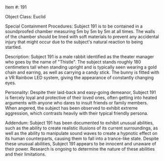 Item #: 191

Object Class: Euclid

Special Containment Procedures:
Subject 191 is to be contained in a soundproofed chamber measuring 5m by 5m by 5m at all times. The walls of the chamber should be lined with soft materials to prevent any accidental injury that might occur due to the subject's natural reaction to being startled.

Description:
Subject 191 is a male rabbit identified as the theater manager who goes by the name of "Thistle". The subject stands roughly 180 centimeters tall when standing upright and is typically seen wearing a gold chain and earring, as well as carrying a candy stick. The bunny is fitted with a VR Rainbow LED system, giving the appearance of constantly changing eyes.

Personality:
Despite their laid-back and easy-going demeanor, Subject 191 is fiercely loyal and protective of their loved ones, often getting into heated arguments with anyone who dares to insult friends or family members. When angered, the subject has been observed to exhibit extreme aggression, which contrasts heavily with their typical friendly persona.

Addendum:
Subject 191 has been documented to exhibit unusual abilities, such as the ability to create realistic illusions of its current surroundings, as well as the ability to manipulate sound waves to create a hypnotic effect on its human counterparts, causing them to fall into a trance-like state. Despite these unusual abilities, Subject 191 appears to be innocent and unaware of their power. Research is ongoing to determine the nature of these abilities and their limitations.